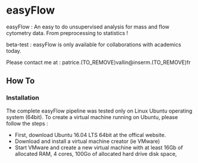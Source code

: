 # easyFlow
easyFlow : An easy to do unsupervised analysis for mass and flow cytometry data.
From preprocessing to statistics !

beta-test :
easyFlow is only available for collaborations with academics today. 

Please contact me at : patrice.(TO_REMOVE)vallin@inserm.(TO_REMOVE)fr

## How To

### Installation 

The complete easyFlow pipeline was tested only on Linux Ubuntu operating system (64bit). To create a virtual machine running on Ubuntu, please follow the steps :
- First, download Ubuntu 16.04 LTS 64bit at the offical website.
- Download and install a virtual machine creator (ie VMware)
- Start VMware and create a new virtual machine with at least 16Gb of allocated RAM, 4 cores, 100Go of allocated hard drive disk space, 
